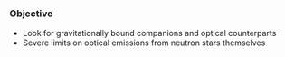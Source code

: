 ### Objective
- Look for gravitationally bound companions and optical counterparts
- Severe limits on optical emissions from neutron stars themselves
